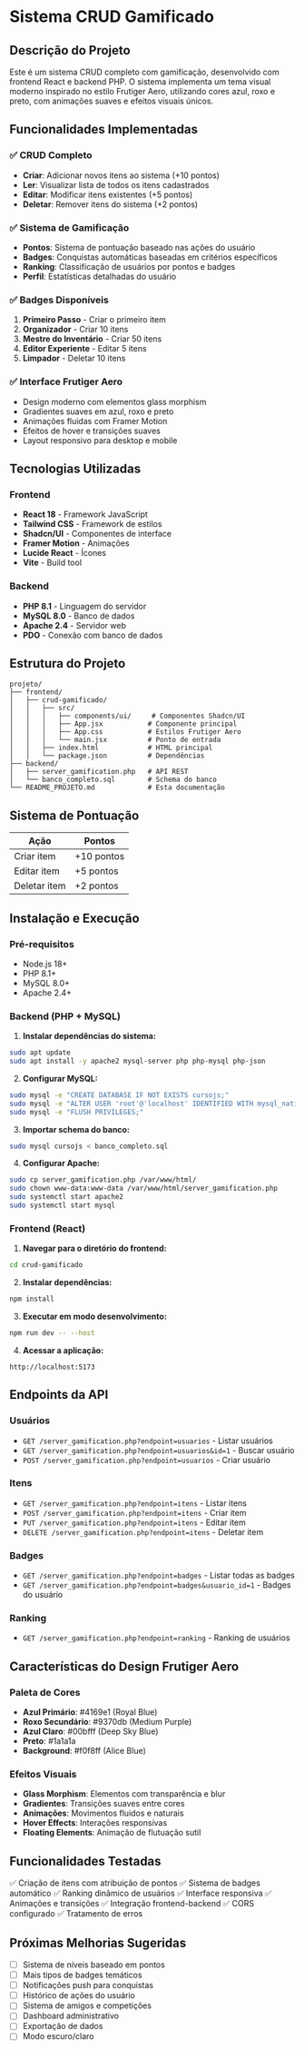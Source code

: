# Sistema CRUD Gamificado

## Descrição do Projeto

Este é um sistema CRUD completo com gamificação, desenvolvido com frontend React e backend PHP. O sistema implementa um tema visual moderno inspirado no estilo Frutiger Aero, utilizando cores azul, roxo e preto, com animações suaves e efeitos visuais únicos.

## Funcionalidades Implementadas

### ✅ CRUD Completo
- **Criar**: Adicionar novos itens ao sistema (+10 pontos)
- **Ler**: Visualizar lista de todos os itens cadastrados
- **Editar**: Modificar itens existentes (+5 pontos)
- **Deletar**: Remover itens do sistema (+2 pontos)

### ✅ Sistema de Gamificação
- **Pontos**: Sistema de pontuação baseado nas ações do usuário
- **Badges**: Conquistas automáticas baseadas em critérios específicos
- **Ranking**: Classificação de usuários por pontos e badges
- **Perfil**: Estatísticas detalhadas do usuário

### ✅ Badges Disponíveis
1. **Primeiro Passo** - Criar o primeiro item
2. **Organizador** - Criar 10 itens
3. **Mestre do Inventário** - Criar 50 itens
4. **Editor Experiente** - Editar 5 itens
5. **Limpador** - Deletar 10 itens

### ✅ Interface Frutiger Aero
- Design moderno com elementos glass morphism
- Gradientes suaves em azul, roxo e preto
- Animações fluidas com Framer Motion
- Efeitos de hover e transições suaves
- Layout responsivo para desktop e mobile

## Tecnologias Utilizadas

### Frontend
- **React 18** - Framework JavaScript
- **Tailwind CSS** - Framework de estilos
- **Shadcn/UI** - Componentes de interface
- **Framer Motion** - Animações
- **Lucide React** - Ícones
- **Vite** - Build tool

### Backend
- **PHP 8.1** - Linguagem do servidor
- **MySQL 8.0** - Banco de dados
- **Apache 2.4** - Servidor web
- **PDO** - Conexão com banco de dados

## Estrutura do Projeto

```
projeto/
├── frontend/
│   ├── crud-gamificado/
│   │   ├── src/
│   │   │   ├── components/ui/     # Componentes Shadcn/UI
│   │   │   ├── App.jsx           # Componente principal
│   │   │   ├── App.css           # Estilos Frutiger Aero
│   │   │   └── main.jsx          # Ponto de entrada
│   │   ├── index.html            # HTML principal
│   │   └── package.json          # Dependências
├── backend/
│   ├── server_gamification.php   # API REST
│   └── banco_completo.sql        # Schema do banco
└── README_PROJETO.md             # Esta documentação
```

## Sistema de Pontuação

| Ação | Pontos |
|------|--------|
| Criar item | +10 pontos |
| Editar item | +5 pontos |
| Deletar item | +2 pontos |

## Instalação e Execução

### Pré-requisitos
- Node.js 18+
- PHP 8.1+
- MySQL 8.0+
- Apache 2.4+

### Backend (PHP + MySQL)

1. **Instalar dependências do sistema:**
```bash
sudo apt update
sudo apt install -y apache2 mysql-server php php-mysql php-json
```

2. **Configurar MySQL:**
```bash
sudo mysql -e "CREATE DATABASE IF NOT EXISTS cursojs;"
sudo mysql -e "ALTER USER 'root'@'localhost' IDENTIFIED WITH mysql_native_password BY '';"
sudo mysql -e "FLUSH PRIVILEGES;"
```

3. **Importar schema do banco:**
```bash
sudo mysql cursojs < banco_completo.sql
```

4. **Configurar Apache:**
```bash
sudo cp server_gamification.php /var/www/html/
sudo chown www-data:www-data /var/www/html/server_gamification.php
sudo systemctl start apache2
sudo systemctl start mysql
```

### Frontend (React)

1. **Navegar para o diretório do frontend:**
```bash
cd crud-gamificado
```

2. **Instalar dependências:**
```bash
npm install
```

3. **Executar em modo desenvolvimento:**
```bash
npm run dev -- --host
```

4. **Acessar a aplicação:**
```
http://localhost:5173
```

## Endpoints da API

### Usuários
- `GET /server_gamification.php?endpoint=usuarios` - Listar usuários
- `GET /server_gamification.php?endpoint=usuarios&id=1` - Buscar usuário
- `POST /server_gamification.php?endpoint=usuarios` - Criar usuário

### Itens
- `GET /server_gamification.php?endpoint=itens` - Listar itens
- `POST /server_gamification.php?endpoint=itens` - Criar item
- `PUT /server_gamification.php?endpoint=itens` - Editar item
- `DELETE /server_gamification.php?endpoint=itens` - Deletar item

### Badges
- `GET /server_gamification.php?endpoint=badges` - Listar todas as badges
- `GET /server_gamification.php?endpoint=badges&usuario_id=1` - Badges do usuário

### Ranking
- `GET /server_gamification.php?endpoint=ranking` - Ranking de usuários

## Características do Design Frutiger Aero

### Paleta de Cores
- **Azul Primário**: #4169e1 (Royal Blue)
- **Roxo Secundário**: #9370db (Medium Purple)
- **Azul Claro**: #00bfff (Deep Sky Blue)
- **Preto**: #1a1a1a
- **Background**: #f0f8ff (Alice Blue)

### Efeitos Visuais
- **Glass Morphism**: Elementos com transparência e blur
- **Gradientes**: Transições suaves entre cores
- **Animações**: Movimentos fluidos e naturais
- **Hover Effects**: Interações responsivas
- **Floating Elements**: Animação de flutuação sutil

## Funcionalidades Testadas

✅ Criação de itens com atribuição de pontos
✅ Sistema de badges automático
✅ Ranking dinâmico de usuários
✅ Interface responsiva
✅ Animações e transições
✅ Integração frontend-backend
✅ CORS configurado
✅ Tratamento de erros

## Próximas Melhorias Sugeridas

- [ ] Sistema de níveis baseado em pontos
- [ ] Mais tipos de badges temáticos
- [ ] Notificações push para conquistas
- [ ] Histórico de ações do usuário
- [ ] Sistema de amigos e competições
- [ ] Dashboard administrativo
- [ ] Exportação de dados
- [ ] Modo escuro/claro
